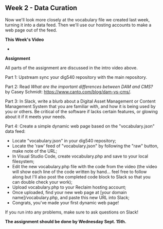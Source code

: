 ## Week 2 - Data Curation

Now we'll look more closely at the vocabulary file we created last week, turning it into a data feed. Then we'll use our hosting accounts to make a web page out of the feed.

**This Week's Video**

- 

**Assignment**

All parts of the assignment are discussed in the intro video above.

Part 1: Upstream sync your dig540 repository with the main repository.

Part 2: Read *What are the important differences between DAM and CMS?* by Casey Schmidt: <https://www.canto.com/blog/dam-vs-cms/>.

Part 3: In Slack, write a blurb about a Digital Asset Management or Content Management System that you are familiar with, and how it is being used by you or others. Be critical of the software if lacks certain features, or glowing about it if it meets your needs. 

Part 4: Create a simple dynamic web page based on the "vocabulary.json" data feed:
- Locate "vocabulary.json" in your dig540 repository;
- Locate the 'raw' feed of "vocabulary.json" by following the "raw" button, make note of the URL;
- In Visual Studio Code, create vocabulary.php and save to your local filesystem;
- Edit the new vocabulary.php file with the code from the video (the video will show each line of the code written by hand... feel free to follow along but I'll also post the completed code block to Slack so that you can double check your work);
- Upload vocabulary.php to your Reclaim hosting account;
- Once uploaded, find your new web page at [your domain name]/vocabulary.php, and paste this new URL into Slack;
- Congrats, you've made your first dynamic web page!

If you run into any problems, make sure to ask questions on Slack!

**The assignment should be done by Wednesday Sept. 15th.**
